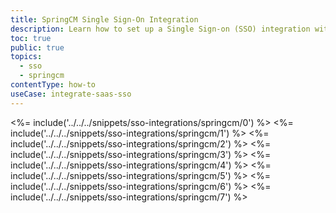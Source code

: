```yaml
---
title: SpringCM Single Sign-On Integration
description: Learn how to set up a Single Sign-on (SSO) integration with SpringCM and Auth0.
toc: true
public: true
topics:
  - sso
  - springcm
contentType: how-to
useCase: integrate-saas-sso
---
```

<%= include('../../../snippets/sso-integrations/springcm/0') %> 
<%= include('../../../snippets/sso-integrations/springcm/1') %> 
<%= include('../../../snippets/sso-integrations/springcm/2') %> 
<%= include('../../../snippets/sso-integrations/springcm/3') %> 
<%= include('../../../snippets/sso-integrations/springcm/4') %> 
<%= include('../../../snippets/sso-integrations/springcm/5') %> 
<%= include('../../../snippets/sso-integrations/springcm/6') %>
<%= include('../../../snippets/sso-integrations/springcm/7') %>
